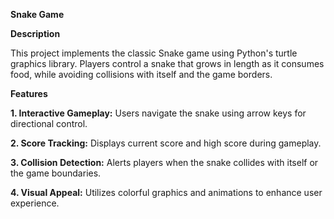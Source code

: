 **Snake Game**

**Description**

This project implements the classic Snake game using Python's turtle graphics library. Players control a snake that grows in length as it consumes food, while avoiding collisions with itself and the game borders.

**Features**

**1. Interactive Gameplay:** Users navigate the snake using arrow keys for directional control.

**2. Score Tracking:** Displays current score and high score during gameplay.

**3. Collision Detection:** Alerts players when the snake collides with itself or the game boundaries.

**4. Visual Appeal:** Utilizes colorful graphics and animations to enhance user experience.
